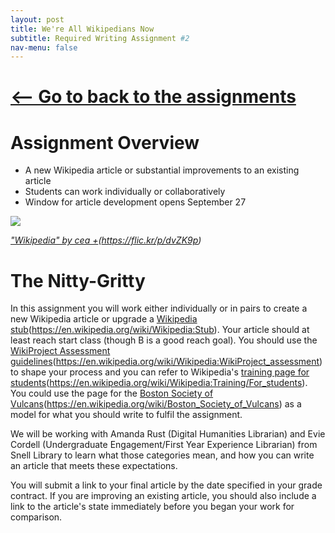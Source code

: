 ```yaml
---
layout: post
title: We're All Wikipedians Now
subtitle: Required Writing Assignment #2
nav-menu: false
---
```


# [\<—— Go to back to the assignments][1]

# Assignment Overview

+ A new Wikipedia article or substantial improvements to an existing article
+ Students can work individually or collaboratively
+ Window for article development opens September 27

![][image-1] 

*["Wikipedia" by cea +]()(https://flic.kr/p/dvZK9p)*

# The Nitty-Gritty

In this assignment you will work either individually or in pairs to create a new Wikipedia article or upgrade a [Wikipedia stub]()(https://en.wikipedia.org/wiki/Wikipedia:Stub). Your article should at least reach start class (though B is a good reach goal). You should use the [WikiProject Assessment guidelines]()(https://en.wikipedia.org/wiki/Wikipedia:WikiProject_assessment) to shape your process and you can refer to Wikipedia's [training page for students]()(https://en.wikipedia.org/wiki/Wikipedia:Training/For_students). You could use the page for the [Boston Society of Vulcans]()(https://en.wikipedia.org/wiki/Boston_Society_of_Vulcans) as a model for what you should write to fulfil the assignment.

We will be working with Amanda Rust (Digital Humanities Librarian) and Evie Cordell (Undergraduate Engagement/First Year Experience Librarian) from Snell Library to learn what those categories mean, and how you can write an article that meets these expectations. 

You will submit a link to your final article by the date specified in your grade contract. If you are improving an existing article, you should also include a link to the article's state immediately before you began your work for comparison.

[1]:	/assignments.html


[image-1]:	https://c1.staticflickr.com/9/8485/8215726123_c968be36ef_z.jpg